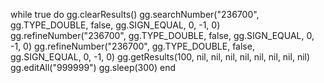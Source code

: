 while true do
   gg.clearResults()
   gg.searchNumber("236700", gg.TYPE_DOUBLE, false, gg.SIGN_EQUAL, 0, -1, 0)
   gg.refineNumber("236700", gg.TYPE_DOUBLE, false, gg.SIGN_EQUAL, 0, -1, 0)
   gg.refineNumber("236700", gg.TYPE_DOUBLE, false, gg.SIGN_EQUAL, 0, -1, 0)
   gg.getResults(100, nil, nil, nil, nil, nil, nil, nil, nil)
   gg.editAll("999999")
   gg.sleep(300)
end
